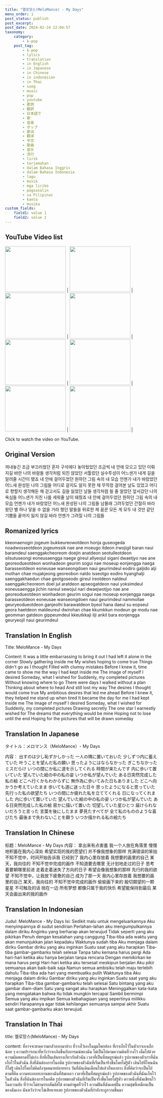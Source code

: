 ```yaml
---
title: "멜로망스(MeloMance) - My Days"
menu_order: 1
post_status: publish
post_excerpt: 
post_date: 2024-02-24 12:04:57
taxonomy:
    category:
        - k-pop
    post_tag:
        - k-pop
        - lylics
        - translation
        - in English
        - in Japanese
        - in Chinese
        - in indonesian
        - in Thai
        - song
        - music
        - pop
        - youtube
        - 歌詞
        - 翻訳
        - 日本語で
        - 歌
        - 音楽
        - ポップ
        - 歌词
        - 翻译
        - 中文
        - 歌曲
        - 音乐
        - 流行
        - lirik
        - terjemahan
        - dalam Bahasa Inggris
        - dalam Bahasa Indonesia
        - lagu
        - musik
        - mga liriko
        - pagsasalin
        - sa Pilipinas
        - kanta
        - musika
custom_fields:
    field1: value 1
    field2: value 2
---
```


## YouTube Video list
 [<img src='http://img.youtube.com/vi/nRuPeyZVL6Y/0.jpg' width='200' height='150'>](https://youtu.be/nRuPeyZVL6Y) | [<img src='http://img.youtube.com/vi/J5-gE6LXvWU/0.jpg' width='200' height='150'>](https://youtu.be/J5-gE6LXvWU) | [<img src='http://img.youtube.com/vi/bRZZkhqCXvU/0.jpg' width='200' height='150'>](https://youtu.be/bRZZkhqCXvU) | [<img src='http://img.youtube.com/vi/5uEVbzD_Ta4/0.jpg' width='200' height='150'>](https://youtu.be/5uEVbzD_Ta4) | [<img src='http://img.youtube.com/vi/p_dbjlEe83Y/0.jpg' width='200' height='150'>](https://youtu.be/p_dbjlEe83Y) |
 [<img src='http://img.youtube.com/vi/qYYJqWsBb1U/0.jpg' width='200' height='150'>](https://youtu.be/qYYJqWsBb1U) | [<img src='http://img.youtube.com/vi/EYSZ_ql3M4I/0.jpg' width='200' height='150'>](https://youtu.be/EYSZ_ql3M4I) | [<img src='http://img.youtube.com/vi/cNBSLtC2i5Y/0.jpg' width='200' height='150'>](https://youtu.be/cNBSLtC2i5Y) |

Click to watch the video on YouTube.
## Original Version
꺼내놓긴 조금 부끄러웠던 
혼자 구석에다 놓아뒀었던 
조금씩 내 안에 모으고 있던 
이뤄지길 바란 나의 바람들 
생각처럼 되진 않았던 
서툴렀던 실수투성이 
어느샌가 내게 길을 알려줄 
시간이 됐죠 
내 안에 걸어두었던 
원하던 그림 속의 내 모습 
언젠가 내가 바랐었던 
어느새 완성된 나의 그림들 
어디로 갈지도 알지 못한 채 
무작정 걸어본 날도 있었고 
어디로 향할지 생각해둔 채 
걷고서도 길을 잃었던 날들 
생각처럼 될 줄 알았던 
앞서갔던 나의 욕심들 
어느샌가 지친 나를 세워줄 
날이 돼줬죠 
내 안에 걸어두었던 
원하던 그림 속의 내 모습 
언젠가 내가 바랐었던 
어느새 완성된 나의 그림들 
남몰래 그려두었던 
간절히 바라왔던 별 하나 
닿을 수 없을 거라 했던 
말들을 뒤로한 채 
꿈꾼 모든 게 
모두 내 것만 같던 기쁨들 
끝까지 잃지 않길 바라 
언젠가 그려질 나의 그림들 



## Romanized lyrics
kkeonaenogin jogeum bukkeureowotdeon 
honja guseogeda noadwosseotdeon 
jogeumssik nae ane moeugo itdeon 
irwojigil baran naui baramdeul 
saenggakcheoreom doejin anatdeon 
seotulleotdeon silsutuseongi 
eoneusaengga naege gireul allyeojul 
sigani dwaetjyo 
nae ane georeodueotdeon 
wonhadeon geurim sogui nae moseup 
eonjengga naega barasseotdeon 
eoneusae wanseongdoen naui geurimdeul 
eodiro galjido alji mothan chae 
mujakjeong georeobon naldo isseotgo 
eodiro hyanghalji saenggakhaedun chae 
geotgoseodo gireul ireotdeon naldeul 
saenggakcheoreom doel jul aratdeon 
apseogatdeon naui yoksimdeul 
eoneusaengga jichin nareul sewojul 
nari dwaejwotjyo 
nae ane georeodueotdeon 
wonhadeon geurim sogui nae moseup 
eonjengga naega barasseotdeon 
eoneusae wanseongdoen naui geurimdeul 
nammollae geuryeodueotdeon 
ganjeolhi barawatdeon byeol hana 
daeul su eopseul geora haetdeon 
maldeureul dwirohan chae 
kkumkkun modeun ge 
modu nae geomman gatdeon gippeumdeul 
kkeutkkaji ilji ankil bara 
eonjengga geuryeojil naui geurimdeul 



## Translation In English
Title: MeloMance - My Days

Content:
It was a little embarrassing to bring it out
I had left it alone in the corner
Slowly gathering inside me
My wishes hoping to come true
Things didn't go as I thought
Filled with clumsy mistakes
Before I knew it, time came to show me the way
I had kept inside me
The image of myself I desired
Someday, what I wished for
Suddenly, my completed pictures
Without knowing where to go
There were days I walked without a plan
Thinking about where to head
And still lost my way
The desires I thought would come true
My ambitious desires that led me ahead
Before I knew it, they helped me stand up when tired
It became the day for me
I had kept inside me
The image of myself I desired
Someday, what I wished for
Suddenly, my completed pictures
Drawing secretly
The one star I earnestly wished for
The dreams that everything would be mine
Hoping not to lose until the end
Hoping for the pictures that will be drawn someday
## Translation In Japanese
タイトル：メロマンス（MeloMance）- My Days

内容：
出すのは少し恥ずかしかった
一人の隅に置いておいた
少しずつ内に蓄えていた
叶うことを望んだ私の願い
思ったようにはならなかった
ぎこちなかったミスだらけ
いつの間にか私に道を示してくれる
時間が来たんです
内に歩いて置いていた
望んでいた絵の中の私の姿
いつか私が望んでいた
ある日突然完成した私の絵
どこへ行くかもわからずに
無作為に歩いてみた日もありました
どこへ向かうか考えていたまま
歩いても道に迷った日々
思ったようになると思っていた
先行った私の欲望たち
いつの間にか疲れた私を立ててくれる
日になってくれました
内に歩いて置いていた
望んでいた絵の中の私の姿
いつか私が望んでいた
ある日突然完成した私の絵
密かに描いて置いた
切望していた星ひとつ
届けられないだろうと言った
言葉を後にしたまま
夢見たすべてが
全て私のもののような喜びたち
最後まで失わないことを願う
いつか描かれる私の絵たち
## Translation In Chinese
标题：MeloMance - My Days
内容：
拿出来有点害羞
我一个人放在角落里
慢慢地积蓄在我内心深处
希望实现的我的愿望们
并不像我想象的那样
充满错误的笨拙
不知不觉中，时间开始告诉我
已经到了
我内心里存放着
我想要的画里的自己
某天，我向往的
不知不觉中完成的画作
不知道要去哪里
无计划地走过的日子
思考着要朝哪里前进
走着走着迷失了方向的日子
希望会像我想象的那样
先行的我的欲望
不知不觉中，让我放下疲惫的自己
成为了那一天
我内心里存放着
我想要的画里的自己
某天，我向往的
不知不觉中完成的画作
偷偷画下来的
殷切期望的一颗星星
不可触及的话
抛在一边
所有梦想
都像只属于我的快乐
希望能保持到最后
某天会画出来的我的画作
## Translation In Indonesian
Judul: MeloMance - My Days
Isi:
Sedikit malu untuk mengeluarkannya
Aku menyimpannya di sudut sendirian
Perlahan-lahan aku mengumpulkannya dalam diriku
Anginku yang berharap akan terwujud
Tidak seperti yang aku pikirkan
Penuh dengan kesalahan yang canggung
Tiba-tiba ada waktu yang akan menunjukkan jalan kepadaku
Waktunya sudah tiba
Aku menjaga dalam diriku
Gambar diriku yang aku inginkan
Suatu saat yang aku harapkan
Tiba-tiba gambar-gambarku telah selesai
Tanpa tahu kemana harus pergi
Ada hari-hari ketika aku hanya berjalan tanpa rencana
Dengan memikirkan ke mana harus pergi
Hari-hari ketika aku tersesat meskipun berjalan
Aku pikir semuanya akan baik-baik saja
Namun semua ambisiku telah maju terlebih dahulu
Tiba-tiba ada hari yang membuatku pulih
Waktunya tiba
Aku menjaga dalam diriku
Gambar diriku yang aku inginkan
Suatu saat yang aku harapkan
Tiba-tiba gambar-gambarku telah selesai
Satu bintang yang aku gambar diam-diam
Satu yang sangat aku harapkan
Meninggalkan kata-kata yang mengatakan bahwa itu tidak mungkin tercapai
Sambil bermimpi
Semua yang aku impikan
Semua kebahagiaan yang sepertinya milikku sendiri
Harapannya agar tidak kehilangan semuanya sampai akhir
Suatu saat gambar-gambarku akan terwujud.
## Translation In Thai
title: 
멜로망스(MeloMance) - My Days

content: 
ที่อาจจะขาดความกลัวออกมาบ้าง
ที่วางไว้เองในมุมโพกห้อง
ที่เราเก็บไว้ในตัวเราเองเล็กน้อย ๆ 
ความปรารถนาที่หวังว่าจะเกิดขึ้นกับอารมณ์ของฉัน
ไม่เป็นไปตามความคิดที่วางไว้
เต็มไปด้วยความผิดพลาดที่ไม่เก่ง
สิ่งที่เป็นเส้นทางเกี่ยวกับตัวฉัน
เวลาที่เป็นที่สมบูรณ์แล้ว
รูปภาพของตัวเราที่ฉันเก็บไว้ในตัวฉัน
สิ่งที่ฉันต้องการในอดีต
รูปภาพของตัวฉันที่เริ่มเป็นจริงขึ้นโดยไม่รู้ตัว
เดินไปที่ไหนฉันก็ไม่รู้
เดินไปโดยไม่คิดถึงจุดหมายปลายทาง
วันที่ฉันเดินเดือนไปแล้วก็หลงทาง
สิ่งที่คิดว่าจะเป็นไปตามที่คิด
ความทะเยอทะยานของฉันที่ล้มเหลว
เวลาที่เป็นที่สมบูรณ์แล้ว
รูปภาพของตัวฉันที่ฉันเก็บไว้ในตัวฉัน
สิ่งที่ฉันต้องการในอดีต
รูปภาพของตัวฉันที่เริ่มเป็นจริงขึ้นโดยไม่รู้ตัว
ดาวหนึ่งที่ฉันเขียนไว้ในความลับ
ที่ว่าจะไม่สามารถสัมผัสได้
ตามคำพูดที่ว่าไว้
ความฝันที่ฉันเคยฝัน
ความสุขที่เหมือนเป็นของฉันเอง
ฉันหวังว่าจะไม่เสียหายเลย
รูปภาพของตัวฉันที่กำลังจะถูกวาดขึ้นมา
